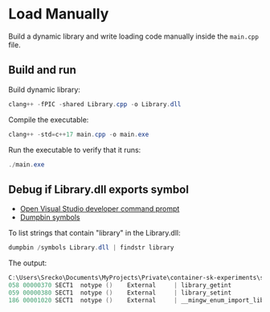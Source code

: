 # Load Manually

Build a dynamic library and write loading code manually inside the `main.cpp` file.

## Build and run

Build dynamic library:

```powershell
clang++ -fPIC -shared Library.cpp -o Library.dll
```

Compile the executable:

```powershell
clang++ -std=c++17 main.cpp -o main.exe
```

Run the executable to verify that it runs:

```powershell
./main.exe
```

## Debug if Library.dll exports symbol

- [Open Visual Studio developer command prompt](https://learn.microsoft.com/en-us/cpp/build/building-on-the-command-line?view=msvc-170#developer_command_prompt)
- [Dumpbin symbols](https://learn.microsoft.com/en-us/cpp/build/reference/symbols?view=msvc-170)

To list strings that contain "library" in the Library.dll:

```powershell
dumpbin /symbols Library.dll | findstr library
```

The output:

```powershell
C:\Users\Srecko\Documents\MyProjects\Private\container-sk-experiments\sk-experiments\cpp\experiments\load_dynamic_library\load_manually>dumpbin /symbols Library.dll | findstr library
058 00000370 SECT1  notype ()    External     | library_getint
059 00000380 SECT1  notype ()    External     | library_setint
186 00001020 SECT1  notype ()    External     | __mingw_enum_import_library_names
```
